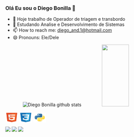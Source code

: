 ### Olá Eu sou o Diego Bonilla 👋

- 🔭 Hoje trabalho de Operador de triagem e transbordo
- 🌱 Estudando Analise e Desenvolvimento de Sistemas
-  📫 How to reach me: diego_and.1@hotmail.com
- 😄 Pronouns: Ele/Dele

<div align="center">  
  <img width="49%" height="195px" src="https://github-readme-stats.vercel.app/api?username=Diego24hs&show_icons=true&count_private=true&hide_border=true&title_color=ff91a4&icon_color=ff91a4&text_color=c9d1d9&bg_color=0d1117" alt="Diego Bonilla github stats" /> 
  <img width="41%" height="195px" src="https://github-readme-stats.vercel.app/api/top-langs/?username=Diego24hs&layout=compact&hide_border=true&title_color=ff91a4&text_color=ff91a4&bg_color=0d1117" />
</div>

<div style="display: inline_block"><br>
   <img align="center" alt="Didi-HTML" height="30" width="40" src="https://raw.githubusercontent.com/devicons/devicon/master/icons/html5/html5-original.svg">
  <img align="center" alt="Didi-CSS" height="30" width="40" src="https://raw.githubusercontent.com/devicons/devicon/master/icons/css3/css3-original.svg">
  <img align="center" alt="Didi-Python" height="30" width="40" src="https://raw.githubusercontent.com/devicons/devicon/master/icons/python/python-original.svg">
 </div>
 
 
   <a href="https://www.instagram.com/diegoalexfanart/" target="_blank"><img src="https://img.shields.io/badge/-Instagram-%23E4405F?style=for-the-badge&logo=instagram&logoColor=white" target="_blank"></a>
 	<a href = "mailto:diego24hs@gmail.com"><img src="https://img.shields.io/badge/-Gmail-%23333?style=for-the-badge&logo=gmail&logoColor=white" target="_blank"></a>
  <a href="https://www.linkedin.com/in/diego-alex-mineiro-bonilla-963770233/" target="_blank"><img src="https://img.shields.io/badge/-LinkedIn-%230077B5?style=for-the-badge&logo=linkedin&logoColor=white" target="_blank"></a> 
  
</div>

